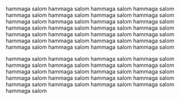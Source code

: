 hammaga salom 
hammaga salom hammaga salom hammaga salom hammaga salom 
hammaga salom hammaga salom hammaga salom hammaga salom 
hammaga salom hammaga salom hammaga salom 
hammaga salom hammaga salom hammaga salom hammaga salom 
hammaga salom hammaga salom hammaga salom hammaga salom 
hammaga salom hammaga salom 
hammaga salom 
hammaga salom 
hammaga salom hammaga salom hammaga salom hammaga salom 

hammaga salom hammaga salom hammaga salom hammaga salom 
hammaga salom hammaga salom hammaga salom 
hammaga salom 
hammaga salom hammaga salom hammaga salom hammaga salom 
hammaga salom hammaga salom hammaga salom 
hammaga salom hammaga salom 
hammaga salom hammaga salom 
hammaga salom hammaga salom 
